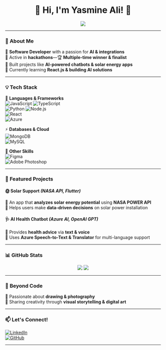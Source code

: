 <h1 align="center">👋 Hi, I'm Yasmine Ali! 🚀</h1>

<p align="center">
  <img src="https://readme-typing-svg.herokuapp.com?font=Fira+Code&weight=600&size=22&pause=1000&color=F7941D&width=550&lines=Software+Developer+%7C+AI+Enthusiast;Full-Stack+Developer+%7C+Problem+Solver;Hackathon+Winner+%7C+Tech+Explorer;Always+learning%2C+building%2C+and+creating!">
</p>

---

### 🌟 **About Me**
🔹 **Software Developer** with a passion for **AI & integrations**  
🔹 Active in **hackathons**—🏆 **Multiple-time winner & finalist**  
🔹 Built projects like **AI-powered chatbots & solar energy apps**  
🔹 Currently learning **React.js & building AI solutions**  

---

### 💡 **Tech Stack**
🚀 **Languages & Frameworks**  
![JavaScript](https://img.shields.io/badge/-JavaScript-F7DF1E?style=flat&logo=javascript&logoColor=black) 
![TypeScript](https://img.shields.io/badge/-TypeScript-007ACC?style=flat&logo=typescript&logoColor=white)  
![Python](https://img.shields.io/badge/-Python-3776AB?style=flat&logo=python&logoColor=white) 
![Node.js](https://img.shields.io/badge/-Node.js-339933?style=flat&logo=node.js&logoColor=white)  
![React](https://img.shields.io/badge/-React-61DAFB?style=flat&logo=react&logoColor=black)  
![Azure](https://img.shields.io/badge/-Microsoft_Azure-0089D6?style=flat&logo=microsoft-azure&logoColor=white)  

⚡ **Databases & Cloud**  
![MongoDB](https://img.shields.io/badge/-MongoDB-47A248?style=flat&logo=mongodb&logoColor=white)  
![MySQL](https://img.shields.io/badge/-MySQL-4479A1?style=flat&logo=mysql&logoColor=white)  

🎨 **Other Skills**  
![Figma](https://img.shields.io/badge/-Figma-F24E1E?style=flat&logo=figma&logoColor=white)  
![Adobe Photoshop](https://img.shields.io/badge/-Photoshop-31A8FF?style=flat&logo=adobe-photoshop&logoColor=white)  

---

### 🚀 **Featured Projects**
#### **🌞 Solar Support** *(NASA API, Flutter)*
🔹 An app that **analyzes solar energy potential** using **NASA POWER API**  
🔹 Helps users make **data-driven decisions** on solar power installation  

#### **🩺 AI Health Chatbot** *(Azure AI, OpenAI GPT)*
🔹 Provides **health advice** via **text & voice**  
🔹 Uses **Azure Speech-to-Text & Translator** for multi-language support  

---

### 📊 **GitHub Stats**
<p align="center">
  <img src="https://github-readme-streak-stats.herokuapp.com?user=your-github&theme=react&hide_border=true" />
  <img src="https://github-readme-stats.vercel.app/api/top-langs/?username=your-github&layout=compact&theme=react" />
</p>

---

### 🎨 **Beyond Code**  
🔹 Passionate about **drawing & photography**  
🔹 Sharing creativity through **visual storytelling & digital art**  

---

### 📫 **Let's Connect!**
[![LinkedIn](https://img.shields.io/badge/LinkedIn-Connect-blue?style=flat-square&logo=linkedin)](https://www.linkedin.com/in/YOUR-LINKEDIN)  
[![GitHub](https://img.shields.io/badge/GitHub-Follow-black?style=flat-square&logo=github)](https://github.com/YOUR-GITHUB)  

---

  
